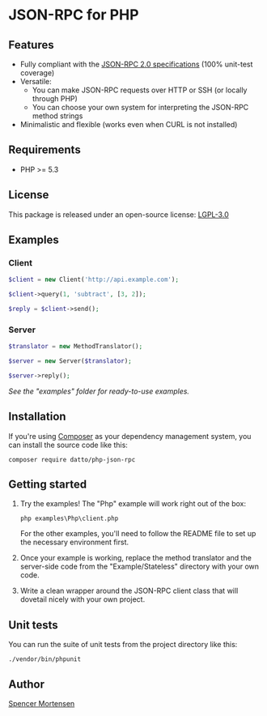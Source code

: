 # JSON-RPC for PHP

## Features

* Fully compliant with the [JSON-RPC 2.0 specifications](http://www.jsonrpc.org/specification) (100% unit-test coverage)
* Versatile:
  * You can make JSON-RPC requests over HTTP or SSH (or locally through PHP)
  * You can choose your own system for interpreting the JSON-RPC method strings
* Minimalistic and flexible (works even when CURL is not installed)

## Requirements

* PHP >= 5.3

## License

This package is released under an open-source license: [LGPL-3.0](https://www.gnu.org/licenses/lgpl-3.0.html)

## Examples

### Client

```php
$client = new Client('http://api.example.com');

$client->query(1, 'subtract', [3, 2]);

$reply = $client->send();
```

### Server

```php
$translator = new MethodTranslator();

$server = new Server($translator);

$server->reply();
```

*See the "examples" folder for ready-to-use examples.*

## Installation

If you're using [Composer](https://getcomposer.org/) as your dependency
management system, you can install the source code like this:
```
composer require datto/php-json-rpc
```

## Getting started

1. Try the examples! The "Php" example will work right out of the box:
	```
	php examples\Php\client.php
	```
	For the other examples, you'll need to follow the README file to set up the necessary environment first.

2. Once your example is working, replace the method translator and the server-side
code from the "Example/Stateless" directory with your own code.

3. Write a clean wrapper around the JSON-RPC client class that will dovetail
nicely with your own project.

## Unit tests

You can run the suite of unit tests from the project directory like this:
```
./vendor/bin/phpunit
```

## Author

[Spencer Mortensen](http://spencermortensen.com/contact/)
